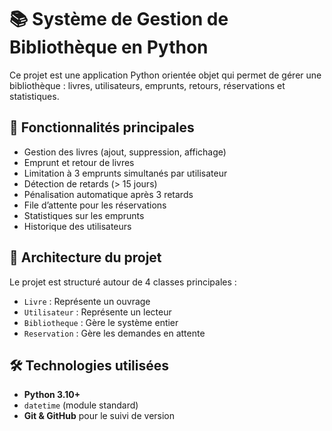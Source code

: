 # 📚 Système de Gestion de Bibliothèque en Python

Ce projet est une application Python orientée objet qui permet de gérer une bibliothèque : livres, utilisateurs, emprunts, retours, réservations et statistiques.

## 🚀 Fonctionnalités principales

- Gestion des livres (ajout, suppression, affichage)
- Emprunt et retour de livres
- Limitation à 3 emprunts simultanés par utilisateur
- Détection de retards (> 15 jours)
- Pénalisation automatique après 3 retards
- File d’attente pour les réservations
- Statistiques sur les emprunts
- Historique des utilisateurs

## 🧩 Architecture du projet

Le projet est structuré autour de 4 classes principales :

- `Livre` : Représente un ouvrage
- `Utilisateur` : Représente un lecteur
- `Bibliotheque` : Gère le système entier
- `Reservation` : Gère les demandes en attente

## 🛠️ Technologies utilisées

- **Python 3.10+**
- `datetime` (module standard)
- **Git & GitHub** pour le suivi de version



